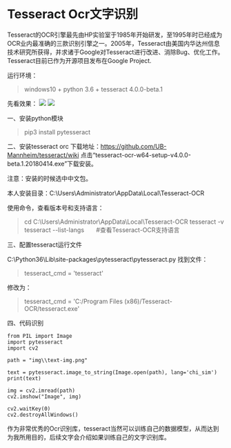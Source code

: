 # Tesseract Ocr文字识别

Tesseract的OCR引擎最先由HP实验室于1985年开始研发，至1995年时已经成为OCR业内最准确的三款识别引擎之一。2005年，Tesseract由美国内华达州信息技术研究所获得，并求诸于Google对Tesseract进行改进、消除Bug、优化工作。Tesseract目前已作为开源项目发布在Google Project.

运行环境：
>windows10 + python 3.6 + tesseract 4.0.0-beta.1

先看效果：
![](https://raw.githubusercontent.com/vipstone/faceai/master/res/tesseractOcr2.png)
![](https://raw.githubusercontent.com/vipstone/faceai/master/res/tesseractOcr.png)

一、安装python模块
>pip3 install pytesseract

二、安装tesseract orc
下载地址：https://github.com/UB-Mannheim/tesseract/wiki 点击“tesseract-ocr-w64-setup-v4.0.0-beta.1.20180414.exe”下载安装。

注意：安装的时候选中中文包。

本人安装目录：C:\Users\Administrator\AppData\Local\Tesseract-OCR

使用命令，查看版本号和支持语言：

>cd C:\Users\Administrator\AppData\Local\Tesseract-OCR
>tesseract -v
>tesseract --list-langs　　#查看Tesseract-OCR支持语言

三、配置tesseract运行文件

C:\Python36\Lib\site-packages\pytesseract\pytesseract.py
找到文件：
>tesseract_cmd = 'tesseract'

修改为：
>tesseract_cmd = 'C:/Program Files (x86)/Tesseract-OCR/tesseract.exe'

四、代码识别

```
from PIL import Image
import pytesseract
import cv2

path = "img\\text-img.png"

text = pytesseract.image_to_string(Image.open(path), lang='chi_sim')
print(text)

img = cv2.imread(path)
cv2.imshow("Image", img)

cv2.waitKey(0)
cv2.destroyAllWindows()
```

作为非常优秀的Ocr识别库，tesseract当然可以训练自己的数据模型，从而达到为我所用目的，后续文字会介绍如果训练自己的文字识别库。